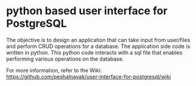 # python based user interface for PostgreSQL
The objective is to design an application that can take input from user/files and perform CRUD operations for a database. The application side code is written in python. This python code interacts with a sql file that enables performing various operations on the database.

For more information, refer to the Wiki: https://github.com/peshalnayak/user-interface-for-postgresql/wiki
